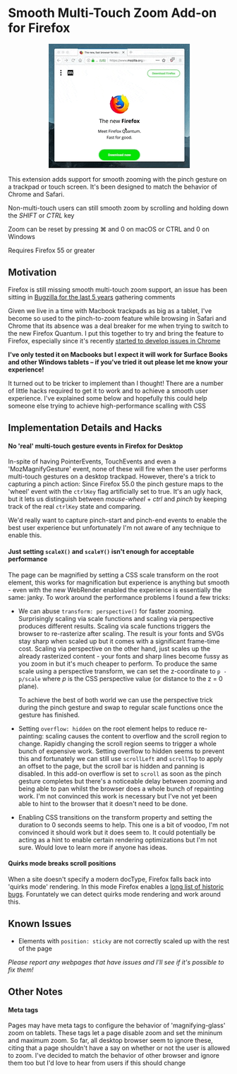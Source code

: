 # Smooth Multi-Touch Zoom Add-on for Firefox

<p align="center">
  <img src="zoom-compressed.gif?raw=true">
</p>

This extension adds support for smooth zooming with the pinch gesture on a trackpad or touch screen. It's been designed to match the behavior of Chrome and Safari.

Non-multi-touch users can still smooth zoom by scrolling and holding down the *SHIFT* or *CTRL* key

Zoom can be reset by pressing ⌘ and 0 on macOS or CTRL and 0 on Windows

Requires Firefox 55 or greater

## Motivation

Firefox is still missing smooth multi-touch zoom support, an issue has been sitting in [Bugzilla for the last 5 years](https://bugzilla.mozilla.org/show_bug.cgi?id=789906&GoAheadAndLogIn=1) gathering comments

Given we live in a time with Macbook trackpads as big as a tablet, I've become so used to the pinch-to-zoom feature while browsing in Safari and Chrome that its absence was a deal breaker for me when trying to switch to the new Firefox Quantum. I put this together to try and bring the feature to Firefox, especially since it's recently [started to develop issues in Chrome](https://productforums.google.com/forum/#!topic/chrome/r_6hPdd8W5M)

**I've only tested it on Macbooks but I expect it will work for Surface Books and other Windows tablets – if you've tried it out please let me know your experience!**

It turned out to be tricker to implement than I thought! There are a number of little hacks required to get it to work and to achieve a smooth user experience. I've explained some below and hopefully this could help someone else trying to achieve high-performance scalling with CSS

## Implementation Details and Hacks
#### No 'real' multi-touch gesture events in Firefox for Desktop
In-spite of having PointerEvents, TouchEvents and even a 'MozMagnifyGesture' event, none of these will fire when the user performs multi-touch gestures on a desktop trackpad. However, there's a trick to capturing a pinch action: Since Firefox 55.0 the pinch gesture maps to the 'wheel' event with the `ctrlKey` flag artificially set to true. It's an ugly hack, but it lets us distinguish between *mouse-wheel* + *ctrl* and *pinch* by keeping track of the real `ctrlKey` state and comparing.

We'd really want to capture pinch-start and pinch-end events to enable the best user experience but unfortunately I'm not aware of any technique to enable this.

#### Just setting `scaleX()` and `scaleY()` isn't enough for acceptable performance
The page can be magnified by setting a CSS scale transform on the root element, this works for magnification but experience is anything but smooth - even with the new WebRender enabled the experience is essentially the same: janky. To work around the performance problems I found a few  tricks:
- We can abuse `transform: perspective()` for faster zooming. Surprisingly scaling via scale functions and scaling via perspective produces different results. Scaling via scale functions triggers the browser to re-rasterize after scaling. The result is your fonts and SVGs stay sharp when scaled up but it comes with a significant frame-time cost. Scaling via perspective on the other hand, just scales up the already rasterized content - your fonts and sharp lines become fussy as you zoom in but it's much cheaper to perform. To produce the same scale using a perspective transform, we can set the z-coordinate to `p - p/scale` where *p* is the CSS perspective value (or distance to the z = 0 plane).

  To achieve the best of both world we can use the perspective trick during the pinch gesture and swap to regular scale functions once the gesture has finished.

- Setting `overflow: hidden` on the root element helps to reduce re-painting: scaling causes the content to overflow and the scroll region to change. Rapidly changing the scroll region seems to trigger a whole bunch of expensive work. Setting overflow to hidden seems to prevent this and fortunately we can still use `scrollLeft` and `scrollTop` to apply an offset to the page, but the scroll bar is hidden and panning is disabled. In this add-on overflow is set to `scroll` as soon as the pinch gesture completes but there's a noticeable delay between zooming and being able to pan whilst the browser does a whole bunch of repainting work. I'm not convinced this work is necessary but I've not yet been able to hint to the browser that it doesn't need to be done.

- Enabling CSS transitions on the transform property and setting the duration to 0 seconds seems to help. This one is a bit of voodoo, I'm not convinced it should work but it does seem to. It could potentially be acting as a hint to enable certain rendering optimizations but I'm not sure. Would love to learn more if anyone has ideas.

#### Quirks mode breaks scroll positions
When a site doesn't specify a modern docType, Firefox falls back into 'quirks mode' rendering. In this mode Firefox enables a [long list of historic bugs](https://developer.mozilla.org/en-US/docs/Mozilla/Mozilla_quirks_mode_behavior). Foruntately we can detect quirks mode rendering and work around this.

## Known Issues	

- Elements with `position: sticky` are not correctly scaled up with the rest of the page

*Please report any webpages that have issues and I'll see if it's possible to fix them!*

## Other Notes

#### Meta tags

Pages may have meta tags to configure the behavior of 'magnifying-glass' zoom on tablets. These tags let a page disable zoom and set the mininum and maximum zoom. So far, all desktop browser seem to ignore these, citing that a page shouldn't have a say on whether or not the user is allowed to zoom. I've decided to match the behavior of other browser and ignore them too but I'd love to hear from users if this should change
